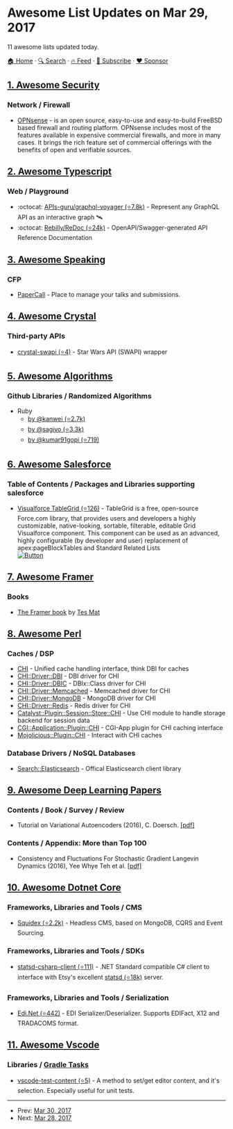 # Awesome List Updates on Mar 29, 2017

11 awesome lists updated today.

[🏠 Home](/README.md) · [🔍 Search](https://www.trackawesomelist.com/search/) · [🔥 Feed](https://www.trackawesomelist.com/rss.xml) · [📮 Subscribe](https://trackawesomelist.us17.list-manage.com/subscribe?u=d2f0117aa829c83a63ec63c2f&id=36a103854c) · [❤️  Sponsor](https://github.com/sponsors/theowenyoung)



## [1. Awesome Security](/content/sbilly/awesome-security/README.md)

### Network / Firewall

*   [OPNsense](https://opnsense.org/) - is an open source, easy-to-use and easy-to-build FreeBSD based firewall and routing platform. OPNsense includes most of the features available in expensive commercial firewalls, and more in many cases. It brings the rich feature set of commercial offerings with the benefits of open and verifiable sources.

## [2. Awesome Typescript](/content/dzharii/awesome-typescript/README.md)

### Web / Playground

*   :octocat: [APIs-guru/graphql-voyager (⭐7.8k)](https://github.com/APIs-guru/graphql-voyager) - Represent any GraphQL API as an interactive graph 🛰️
*   :octocat: [Rebilly/ReDoc (⭐24k)](https://github.com/Rebilly/Redoc) - OpenAPI/Swagger-generated API Reference Documentation

## [3. Awesome Speaking](/content/matteofigus/awesome-speaking/README.md)

### CFP

*   [PaperCall](https://papercall.io/) - Place to manage your talks and submissions.

## [4. Awesome Crystal](/content/veelenga/awesome-crystal/README.md)

### Third-party APIs

*   [crystal-swapi (⭐4)](https://github.com/sb89/crystal-swapi) - Star Wars API (SWAPI) wrapper

## [5. Awesome Algorithms](/content/tayllan/awesome-algorithms/README.md)

### Github Libraries / Randomized Algorithms

*   Ruby
    *   [by @kanwei (⭐2.7k)](https://github.com/kanwei/algorithms)
    *   [by @sagivo (⭐3.3k)](https://github.com/sagivo/algorithms)
    *   [by @kumar91gopi (⭐719)](https://github.com/kumar91gopi/Algorithms-and-Data-Structures-in-Ruby)

## [6. Awesome Salesforce](/content/mailtoharshit/awesome-salesforce/README.md)

### Table of Contents / Packages and Libraries supporting salesforce

*   [Visualforce TableGrid (⭐126)](https://github.com/Up2Go/visualforce-table-grid) - TableGrid is a free, open-source Force.com library, that provides users and developers a highly customizable, native-looking, sortable, filterable, editable Grid Visualforce component. This component can be used as an advanced, highly configurable (by developer and user) replacement of apex:pageBlockTables and Standard Related Lists </br>
    [![Button](https://raw.githubusercontent.com/afawcett/githubsfdeploy/master/src/main/webapp/resources/img/deploy.png)](https://githubsfdeploy.herokuapp.com?owner=Up2Go\&repo=visualforce-table-grid)

## [7. Awesome Framer](/content/podo/awesome-framer/README.md)

### Books

*   [The Framer book](https://framerbook.com) by [Tes Mat](https://twitter.com/cptv8)

## [8. Awesome Perl](/content/hachiojipm/awesome-perl/README.md)

### Caches / DSP

*   [CHI](https://metacpan.org/pod/CHI) - Unified cache handling interface, think DBI for caches
*   [CHI::Driver::DBI](https://metacpan.org/pod/CHI::Driver::DBI) - DBI driver for CHI
*   [CHI::Driver::DBIC](https://metacpan.org/pod/CHI::Driver::DBIC) - DBIx::Class driver for CHI
*   [CHI::Driver::Memcached](https://metacpan.org/pod/CHI::Driver::Memcached) - Memcached driver for CHI
*   [CHI::Driver::MongoDB](https://metacpan.org/pod/CHI::Driver::MongoDB) - MongoDB driver for CHI
*   [CHI::Driver::Redis](https://metacpan.org/pod/CHI::Driver::Redis) - Redis driver for CHI
*   [Catalyst::Plugin::Session::Store::CHI](https://metacpan.org/pod/Catalyst::Plugin::Session::Store::CHI) -  Use CHI module to handle storage backend for session data
*   [CGI::Application::Plugin::CHI](https://metacpan.org/pod/CGI::Application::Plugin::CHI) - CGI-App plugin for CHI caching interface
*   [Mojolicious::Plugin::CHI](https://metacpan.org/pod/Mojolicious::Plugin::CHI) - Interact with CHI caches

### Database Drivers / NoSQL Databases

*   [Search::Elasticsearch](https://metacpan.org/pod/Search::Elasticsearch) - Offical Elasticsearch client library

## [9. Awesome Deep Learning Papers](/content/terryum/awesome-deep-learning-papers/README.md)

### Contents / Book / Survey / Review

*   Tutorial on Variational Autoencoders (2016), C. Doersch. [\[pdf\]](https://arxiv.org/pdf/1606.05908)

### Contents / Appendix: More than Top 100

*   Consistency and Fluctuations For Stochastic Gradient Langevin Dynamics (2016), Yee Whye Teh et al. [\[pdf\]](http://www.jmlr.org/papers/volume17/teh16a/teh16a.pdf)

## [10. Awesome Dotnet Core](/content/thangchung/awesome-dotnet-core/README.md)

### Frameworks, Libraries and Tools / CMS

*   [Squidex (⭐2.2k)](https://github.com/Squidex/squidex) - Headless CMS, based on MongoDB, CQRS and Event Sourcing.

### Frameworks, Libraries and Tools / SDKs

*   [statsd-csharp-client (⭐111)](https://github.com/Pereingo/statsd-csharp-client) - .NET Standard compatible C# client to interface with Etsy's excellent [statsd (⭐18k)](https://github.com/etsy/statsd) server.

### Frameworks, Libraries and Tools / Serialization

*   [Edi.Net (⭐442)](https://github.com/indice-co/EDI.Net) - EDI Serializer/Deserializer. Supports EDIFact, X12 and TRADACOMS format.

## [11. Awesome Vscode](/content/viatsko/awesome-vscode/README.md)

### Libraries / [Gradle Tasks](https://marketplace.visualstudio.com/items?itemName=richardwillis.vscode-gradle)

*   [vscode-test-content (⭐5)](https://github.com/mlewand-org/vscode-test-content) - A method to set/get editor content, and it's selection. Especially useful for unit tests.

---

- Prev: [Mar 30, 2017](/content/2017/03/30/README.md)
- Next: [Mar 28, 2017](/content/2017/03/28/README.md)